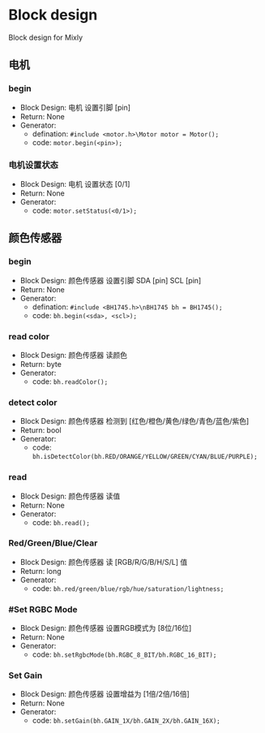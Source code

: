 # Block design

Block design for Mixly

## 电机

### begin

- Block Design: 电机 设置引脚 [pin]
- Return: None
- Generator:
  - defination: `#include <motor.h>\Motor motor = Motor();`
  - code: `motor.begin(<pin>);`

### 电机设置状态

- Block Design: 电机 设置状态 [0/1]
- Return: None
- Generator:
  - code: `motor.setStatus(<0/1>);`


## 颜色传感器

### begin

- Block Design: 颜色传感器 设置引脚 SDA [pin] SCL [pin]
- Return: None
- Generator:
  - defination: `#include <BH1745.h>\nBH1745 bh = BH1745();`
  - code: `bh.begin(<sda>, <scl>);`

### read color

- Block Design: 颜色传感器 读颜色
- Return: byte
- Generator:
  - code: `bh.readColor();`

### detect color

- Block Design: 颜色传感器 检测到 [红色/橙色/黄色/绿色/青色/蓝色/紫色]
- Return: bool
- Generator:
  - code: `bh.isDetectColor(bh.RED/ORANGE/YELLOW/GREEN/CYAN/BLUE/PURPLE);`

### read

- Block Design: 颜色传感器 读值
- Return: None
- Generator:
  - code: `bh.read();`

### Red/Green/Blue/Clear

- Block Design: 颜色传感器 读 [RGB/R/G/B/H/S/L] 值
- Return: long
- Generator:
  - code: `bh.red/green/blue/rgb/hue/saturation/lightness;`

### #Set RGBC Mode

- Block Design: 颜色传感器 设置RGB模式为 [8位/16位]
- Return: None
- Generator:
  - code: `bh.setRgbcMode(bh.RGBC_8_BIT/bh.RGBC_16_BIT);`

### Set Gain

- Block Design: 颜色传感器 设置增益为 [1倍/2倍/16倍]
- Return: None
- Generator:
  - code: `bh.setGain(bh.GAIN_1X/bh.GAIN_2X/bh.GAIN_16X);`
